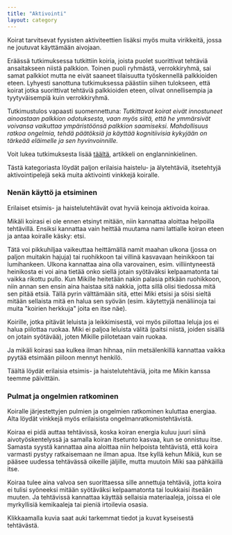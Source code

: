 ```yaml
---
title: "Aktivointi"
layout: category
---
```


Koirat tarvitsevat fyysisten aktiviteettien lisäksi myös muita virikkeitä, jossa ne joutuvat käyttämään aivojaan.

Eräässä tutkimuksessa tutkittiin koiria, joista puolet suorittivat tehtäviä ansaitakseen niistä palkkion. Toinen puoli ryhmästä, verrokkiryhmä, sai samat palkkiot mutta ne eivät saaneet tilaisuutta työskennellä palkkioiden eteen. Lyhyesti sanottuna tutkimuksessa päästiin siihen tulokseen, että koirat jotka suorittivat tehtäviä palkkioiden eteen, olivat onnellisempia ja tyytyväisempiä kuin verrokkiryhmä.

Tutkimustulos vapaasti suomennettuna: *Tutkittavat koirat eivät innostuneet ainoastaan palkkion odotuksesta, vaan myös siitä, että he ymmärsivät voivansa vaikuttaa ympäristöönsä palkkion saamiseksi. Mahdollisuus ratkoa ongelmia, tehdä päätöksiä ja käyttää kognitiivisia kykyjään on tärkeää eläimelle ja sen hyvinvoinnille.*

Voit lukea tutkimuksesta lisää [täältä](http://www.companionanimalpsychology.com/2014/06/do-dogs-get-eureka-feeling.html?platform=hootsuite), artikkeli on englanninkielinen.

Tästä kategoriasta löydät paljon erilaisia haistelu- ja älytehtäviä, itsetehtyjä aktivointipelejä sekä muita aktivointi vinkkejä koiralle.

### Nenän käyttö ja etsiminen

Erilaiset etsimis- ja haistelutehtävät ovat hyviä keinoja aktivoida koiraa.

Mikäli koirasi ei ole ennen etsinyt mitään, niin kannattaa aloittaa helpoilla tehtävillä. Ensiksi kannattaa vain heittää muutama nami lattialle koiran eteen ja antaa koiralle käsky: etsi.

Tätä voi pikkuhiljaa vaikeuttaa heittämällä namit maahan ulkona (jossa on paljon muitakin hajuja) tai ruohikkoon tai villinä kasvavaan heinikkoon tai lumihankeen. Ulkona kannattaa aina olla varovainen, esim. villiintyneestä heinikosta ei voi aina tietää onko siellä jotain syötäväksi kelpaamatonta tai vaikka rikottu pullo. Kun Mikille heitetään nakin palasia pitkään ruohikkoon, niin annan sen ensin aina haistaa sitä nakkia, jotta sillä olisi tiedossa mitä sen pitää etsiä. Tällä pyrin välttämään sitä, ettei Miki etsisi ja söisi sieltä mitään sellaista mitä en halua sen syövän (esim. käytettyjä nenäliinoja tai muita "koirien herkkuja" joita en itse näe).

Koirille, jotka pitävät leluista ja leikkimisestä, voi myös piilottaa leluja jos ei halua piilottaa ruokaa. Miki ei paljoa leluista välitä (paitsi niistä, joiden sisällä on jotain syötävää), joten Mikille piilotetaan vain ruokaa.

Ja mikäli koirasi saa kulkea ilman hihnaa, niin metsälenkillä kannattaa vaikka pyytää etsimään piiloon mennyt henkilö.

Täältä löydät erilaisia etsimis- ja haistelutehtäviä, joita me Mikin kanssa teemme päivittäin.

### Pulmat ja ongelmien ratkominen

Koiralle järjestettyjen pulmien ja ongelmien ratkominen kuluttaa energiaa. Alta löydät vinkkejä myös erilaisista ongelmanratkomistehtävistä.

Koiraa ei pidä auttaa tehtävissä, koska koiran energia kuluu juuri siinä aivotyöskentelyssä ja samalla koiran itsetunto kasvaa, kun se onnistuu itse. Samasta syystä kannattaa aina aloittaa niin helpoista tehtävistä, että koira varmasti pystyy ratkaisemaan ne ilman apua. Itse kyllä kehun Mikiä, kun se pääsee uudessa tehtävässä oikeille jäljille, mutta muutoin Miki saa pähkäillä itse.

Koiraa tulee aina valvoa sen suorittaessa sille annettuja tehtäviä, jotta koira ei tulisi syöneeksi mitään syötäväksi kelpaamatonta tai loukkaisi itseään muuten. Ja tehtävissä kannattaa käyttää sellaisia materiaaleja, joissa ei ole myrkyllisiä kemikaaleja tai pieniä irtoilevia osasia.

Klikkaamalla kuvia saat auki tarkemmat tiedot ja kuvat kyseisestä tehtävästä.
